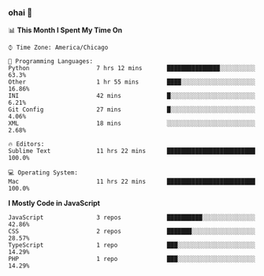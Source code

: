 ### ohai 👋

<!--START_SECTION:waka-->
📊 **This Month I Spent My Time On** 

```text
⌚︎ Time Zone: America/Chicago

💬 Programming Languages: 
Python                   7 hrs 12 mins       ███████████████░░░░░░░░░░   63.3% 
Other                    1 hr 55 mins        ████░░░░░░░░░░░░░░░░░░░░░   16.86% 
INI                      42 mins             █░░░░░░░░░░░░░░░░░░░░░░░░   6.21% 
Git Config               27 mins             █░░░░░░░░░░░░░░░░░░░░░░░░   4.06% 
XML                      18 mins             ░░░░░░░░░░░░░░░░░░░░░░░░░   2.68%

🔥 Editors: 
Sublime Text             11 hrs 22 mins      █████████████████████████   100.0%

💻 Operating System: 
Mac                      11 hrs 22 mins      █████████████████████████   100.0%

```

**I Mostly Code in JavaScript** 

```text
JavaScript               3 repos             ██████████░░░░░░░░░░░░░░░   42.86% 
CSS                      2 repos             ███████░░░░░░░░░░░░░░░░░░   28.57% 
TypeScript               1 repo              ███░░░░░░░░░░░░░░░░░░░░░░   14.29% 
PHP                      1 repo              ███░░░░░░░░░░░░░░░░░░░░░░   14.29%

```



<!--END_SECTION:waka-->

<!--
**deepfriedfilth/deepfriedfilth** is a ✨ _special_ ✨ repository because its `README.md` (this file) appears on your GitHub profile.

Here are some ideas to get you started:

- 🔭 I’m currently working on ...
- 🌱 I’m currently learning ...
- 👯 I’m looking to collaborate on ...
- 🤔 I’m looking for help with ...
- 💬 Ask me about ...
- 📫 How to reach me: ...
- 😄 Pronouns: ...
- ⚡ Fun fact: ...
-->
